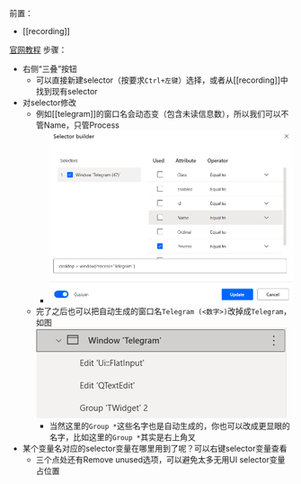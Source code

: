 前置：
- [[recording]]

[官网教程](https://docs.microsoft.com/zh-cn/power-automate/desktop-flows/build-custom-selectors?msclkid=a261a4abcef311ec95ccac0f23ce2c68)
步骤：
- 右侧“三叠”按钮
  - 可以直接新建selector（按要求`Ctrl+左键`）选择，或者从[[recording]]中找到现有selector
- 对selector修改
  - 例如[[telegram]]的窗口名会动态变（包含未读信息数），所以我们可以不管Name，只管Process
    - ![](selector-builder.png)
  - 完了之后也可以把自动生成的窗口名`Telegram (<数字>)`改掉成`Telegram`，如图![](selector-builder-rename-window.png)
    - 当然这里的`Group *`这些名字也是自动生成的，你也可以改成更显眼的名字，比如这里的`Group *`其实是右上角叉
- 某个变量名对应的selector变量在哪里用到了呢？可以右键selector变量查看
  - 三个点处还有Remove unused选项，可以避免太多无用UI selector变量占位置